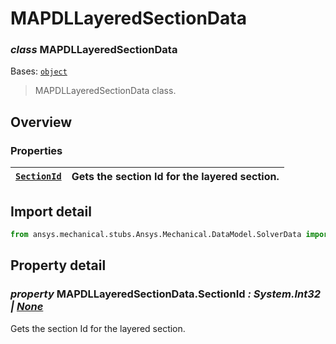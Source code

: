 # MAPDLLayeredSectionData

### *class* MAPDLLayeredSectionData

Bases: [`object`](https://docs.python.org/3/library/functions.html#object)

> MAPDLLayeredSectionData class.

> <!-- !! processed by numpydoc !! -->

## Overview

### Properties

| [`SectionId`](#MAPDLLayeredSectionData.SectionId)   | Gets the section Id for the layered section.   |
|-----------------------------------------------------|------------------------------------------------|

## Import detail

```python
from ansys.mechanical.stubs.Ansys.Mechanical.DataModel.SolverData import MAPDLLayeredSectionData
```

## Property detail

### *property* MAPDLLayeredSectionData.SectionId *: System.Int32 | [None](https://docs.python.org/3/library/constants.html#None)*

Gets the section Id for the layered section.

<!-- !! processed by numpydoc !! -->
